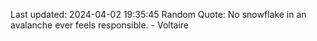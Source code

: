 Last updated: 2024-04-02 19:35:45
Random Quote: No snowflake in an avalanche ever feels responsible. - Voltaire